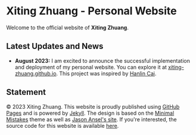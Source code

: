 # Xiting Zhuang - Personal Website

Welcome to the official website of **Xiting Zhuang**.

## Latest Updates and News

- **August 2023:** I am excited to announce the successful implementation and deployment of my personal website. You can explore it at [xiting-zhuang.github.io](https://xiting-zhuang.github.io). This project was inspired by [Hanlin Cai](https://github.com/GuangLun2000/GuangLun2000.github.io).

## Statement

&copy; 2023 Xiting Zhuang. This website is proudly published using [GitHub Pages](https://pages.github.com/) and is powered by [Jekyll](https://jekyllrb.com/). The design is based on the [Minimal Mistakes](https://mademistakes.com/) theme as well as [Jason Ansel's site](https://github.com/jansel/jansel.github.io). If you're interested, the source code for this website is available [here](https://github.com/GuangLun2000/GuangLun2000.github.io).
